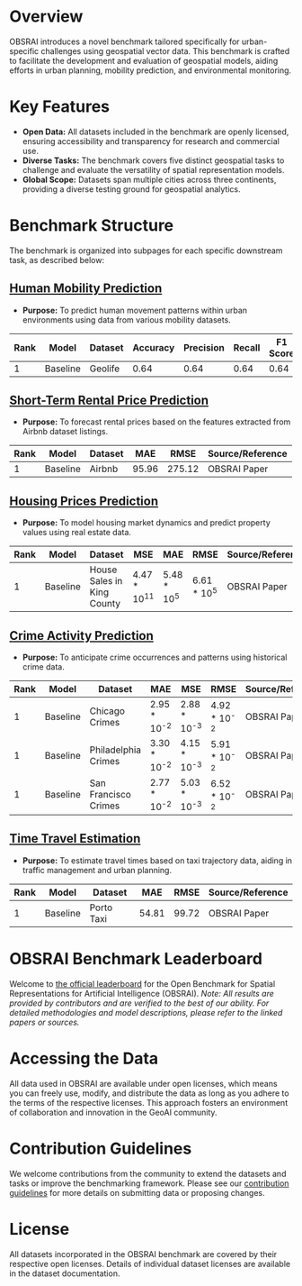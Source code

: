 # Overview

OBSRAI introduces a novel benchmark tailored specifically for urban-specific challenges using geospatial vector data. This benchmark is crafted to facilitate the development and evaluation of geospatial models, aiding efforts in urban planning, mobility prediction, and environmental monitoring.

# Key Features
- **Open Data:** All datasets included in the benchmark are openly licensed, ensuring accessibility and transparency for research and commercial use.
- **Diverse Tasks:** The benchmark covers five distinct geospatial tasks to challenge and evaluate the versatility of spatial representation models.
- **Global Scope:** Datasets span multiple cities across three continents, providing a diverse testing ground for geospatial analytics.

# Benchmark Structure

The benchmark is organized into subpages for each specific downstream task, as described below:

## [Human Mobility Prediction](human-mobility-prediction/description.md)
- **Purpose:** To predict human movement patterns within urban environments using data from various mobility datasets.

| Rank | Model    | Dataset | Accuracy | Precision | Recall | F1 Score | Source/Reference |
|------|----------|---------|----------|-----------|--------|----------|------------------|
| 1    | Baseline | Geolife | 0.64     | 0.64      | 0.64   | 0.64     | OBSRAI Paper     |

## [Short-Term Rental Price Prediction](short-term-rental-price-prediction/description.md)
- **Purpose:** To forecast rental prices based on the features extracted from Airbnb dataset listings.

| Rank | Model    | Dataset | MAE   | RMSE  | Source/Reference |
|------|----------|---------|-------|-------|------------------|
| 1    | Baseline | Airbnb  | 95.96 | 275.12| OBSRAI Paper     |

## [Housing Prices Prediction](housing-prices-prediction/description.md)
- **Purpose:** To model housing market dynamics and predict property values using real estate data.

| Rank | Model    | Dataset                    | MSE                   | MAE                  | RMSE                | Source/Reference |
|------|----------|----------------------------|-----------------------|----------------------|---------------------|------------------|
| 1    | Baseline | House Sales in King County | 4.47 * 10<sup>11<sup> | 5.48 * 10<sup>5<sup>   | 6.61 * 10<sup>5<sup>  | OBSRAI Paper     |

## [Crime Activity Prediction](crime-activity-prediction/description.md)
- **Purpose:** To anticipate crime occurrences and patterns using historical crime data.

| Rank | Model    | Dataset            | MAE                  | MSE                 | RMSE                | Source/Reference |
|------|----------|--------------------|----------------------|---------------------|---------------------|------------------|
| 1    | Baseline | Chicago Crimes     | 2.95 * 10<sup>-2<sup>| 2.88 * 10<sup>-3<sup> | 4.92 * 10<sup>-2<sup> | OBSRAI Paper     |
| 1    | Baseline | Philadelphia Crimes | 3.30 * 10<sup>-2<sup>| 4.15 * 10<sup>-3<sup> | 5.91 * 10<sup>-2<sup> | OBSRAI Paper     |
| 1    | Baseline | San Francisco Crimes| 2.77 * 10<sup>-2<sup>| 5.03 * 10<sup>-3<sup> | 6.52 * 10<sup>-2<sup> | OBSRAI Paper     |

## [Time Travel Estimation](time-travel-estimation/description.md)
- **Purpose:** To estimate travel times based on taxi trajectory data, aiding in traffic management and urban planning.

| Rank | Model    | Dataset    | MAE  | RMSE | Source/Reference |
|------|----------|------------|------|------|------------------|
| 1    | Baseline | Porto Taxi | 54.81| 99.72| OBSRAI Paper     |

# OBSRAI Benchmark Leaderboard

Welcome to [the official leaderboard](leaderboard.md) for the Open Benchmark for Spatial Representations for Artificial Intelligence (OBSRAI). *Note: All results are provided by contributors and are verified to the best of our ability. For detailed methodologies and model descriptions, please refer to the linked papers or sources.*


# Accessing the Data

All data used in OBSRAI are available under open licenses, which means you can freely use, modify, and distribute the data as long as you adhere to the terms of the respective licenses. This approach fosters an environment of collaboration and innovation in the GeoAI community.

# Contribution Guidelines

We welcome contributions from the community to extend the datasets and tasks or improve the benchmarking framework. Please see our [contribution guidelines](contribution_guide.md) for more details on submitting data or proposing changes.


# License

All datasets incorporated in the OBSRAI benchmark are covered by their respective open licenses. Details of individual dataset licenses are available in the dataset documentation.
